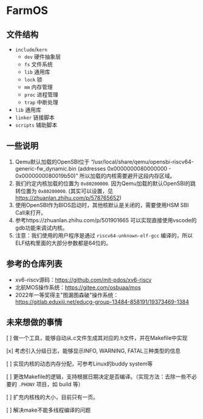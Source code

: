 # FarmOS

## 文件结构

- `include`/`kern`
    - `dev` 硬件抽象层
    - `fs` 文件系统
    - `lib` 通用库
    - `lock` 锁
    - `mm` 内存管理
    - `proc` 进程管理
    - `trap` 中断处理
- `lib` 通用库
- `linker` 链接脚本
- `scripts` 辅助脚本


## 一些说明
1. Qemu默认加载的OpenSBI位于
    “/usr/local/share/qemu/opensbi-riscv64-generic-fw_dynamic.bin (addresses 0x0000000080000000 - 0x0000000080019b50)”
    所以加载的内核需要避开这段内存区域。
2. 我们约定内核加载的位置为 `0x80200000`. 因为Qemu加载的默认OpenSBI的跳转位置为 `0x80200000`.
    (其实可以设置，见 https://zhuanlan.zhihu.com/p/578765652)
3. 使用OpenSBI作为BIOS启动时，其他核默认是关闭的，需要使用HSM SBI Call来打开。
4. 参考https://zhuanlan.zhihu.com/p/501901665 可以实现直接使用vscode的gdb功能来调试内核。
5. 注意：我们使用的用户程序是通过 `riscv64-unknown-elf-gcc` 编译的，所以ELF结构里面的大部分参数都是64位的。

## 参考的仓库列表

* xv6-riscv源码：https://github.com/mit-pdos/xv6-riscv
* 北航MOS操作系统：https://gitee.com/osbuaa/mos
* 2022年一等奖得主"图漏图森破"操作系统：https://gitlab.eduxiji.net/educg-group-13484-858191/19373469-1384

## 未来想做的事情
[ ] 做一个工具，能够自动从.c文件生成其对应的.h文件，并在Makefile中实现

[x] 考虑引入分级日志，能够显示INFO, WARNING, FATAL三种类型的信息

[ ] 实现内核的动态内存分配，可参考Linux的buddy system等

[ ] 更改Makefile的逻辑，支持根据日期决定是否编译。（实现方法：去除一些不必要的 `.PHONY` 项目，如 build 等）

[ ] 扩充内核栈的大小，目前只有一页。

[ ] 解决make不能多线程编译的问题
